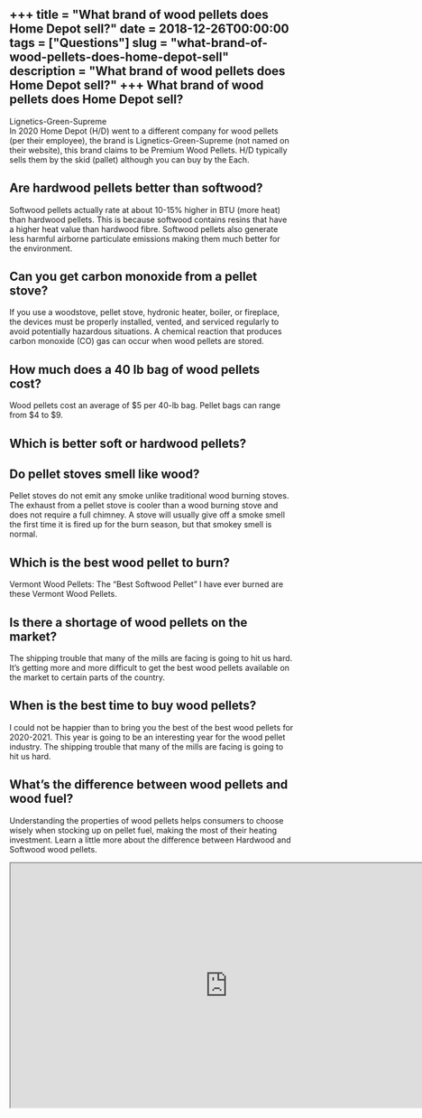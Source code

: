 +++
title = "What brand of wood pellets does Home Depot sell?"
date = 2018-12-26T00:00:00
tags = ["Questions"]
slug = "what-brand-of-wood-pellets-does-home-depot-sell"
description = "What brand of wood pellets does Home Depot sell?"
+++
What brand of wood pellets does Home Depot sell?
------------------------------------------------

Lignetics-Green-Supreme  
In 2020 Home Depot (H/D) went to a different company for wood pellets (per their employee), the brand is Lignetics-Green-Supreme (not named on their website), this brand claims to be Premium Wood Pellets. H/D typically sells them by the skid (pallet) although you can buy by the Each.

Are hardwood pellets better than softwood?
------------------------------------------

Softwood pellets actually rate at about 10-15% higher in BTU (more heat) than hardwood pellets. This is because softwood contains resins that have a higher heat value than hardwood fibre. Softwood pellets also generate less harmful airborne particulate emissions making them much better for the environment.

Can you get carbon monoxide from a pellet stove?
------------------------------------------------

If you use a woodstove, pellet stove, hydronic heater, boiler, or fireplace, the devices must be properly installed, vented, and serviced regularly to avoid potentially hazardous situations. A chemical reaction that produces carbon monoxide (CO) gas can occur when wood pellets are stored.

How much does a 40 lb bag of wood pellets cost?
-----------------------------------------------

Wood pellets cost an average of $5 per 40-lb bag. Pellet bags can range from $4 to $9.

Which is better soft or hardwood pellets?
-----------------------------------------

Do pellet stoves smell like wood?
---------------------------------

Pellet stoves do not emit any smoke unlike traditional wood burning stoves. The exhaust from a pellet stove is cooler than a wood burning stove and does not require a full chimney. A stove will usually give off a smoke smell the first time it is fired up for the burn season, but that smokey smell is normal.

Which is the best wood pellet to burn?
--------------------------------------

Vermont Wood Pellets: The “Best Softwood Pellet” I have ever burned are these Vermont Wood Pellets.

Is there a shortage of wood pellets on the market?
--------------------------------------------------

The shipping trouble that many of the mills are facing is going to hit us hard. It’s getting more and more difficult to get the best wood pellets available on the market to certain parts of the country.

When is the best time to buy wood pellets?
------------------------------------------

I could not be happier than to bring you the best of the best wood pellets for 2020-2021. This year is going to be an interesting year for the wood pellet industry. The shipping trouble that many of the mills are facing is going to hit us hard.

What’s the difference between wood pellets and wood fuel?
---------------------------------------------------------

Understanding the properties of wood pellets helps consumers to choose wisely when stocking up on pellet fuel, making the most of their heating investment. Learn a little more about the difference between Hardwood and Softwood wood pellets.

<iframe allow="accelerometer; autoplay; clipboard-write; encrypted-media; gyroscope; picture-in-picture" allowfullscreen="" class="__youtube_prefs__  epyt-is-override  no-lazyload" data-no-lazy="1" data-origheight="433" data-origwidth="770" data-skipgform_ajax_framebjll="" height="433" id="_ytid_26435" loading="lazy" src="https://www.youtube.com/embed/FhybECIwP1Q?enablejsapi=1&autoplay=0&cc_load_policy=0&cc_lang_pref=&iv_load_policy=1&loop=0&modestbranding=0&rel=1&fs=1&playsinline=0&autohide=2&theme=dark&color=red&controls=1&" title="YouTube player" width="770"></iframe>